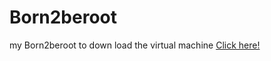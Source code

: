 # Born2beroot
my Born2beroot
to down load the virtual machine [Click here!](https://www.dropbox.com/scl/fi/erdwov1ld8knexe4jv3dl/born2beroot.tar.gz?rlkey=fami8u32hvy8hyg46wd73egd4&st=u8vrtxlt&dl=0)
